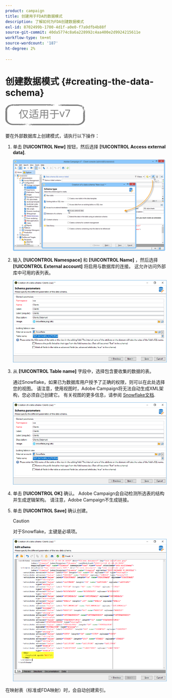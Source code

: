 ```yaml
---
product: campaign
title: 创建用于FDA的数据模式
description: 了解如何为FDA创建数据模式
exl-id: 8702499b-1700-4d1f-a0e0-f7a9dfb4b88f
source-git-commit: 40da5774c8a6a228992c4aa400e2d9924215611e
workflow-type: tm+mt
source-wordcount: '187'
ht-degree: 2%

---
```


# 创建数据模式 {#creating-the-data-schema}

![](../../assets/v7-only.svg)

要在外部数据库上创建模式，请执行以下操作：

1. 单击 **[!UICONTROL New]** 按钮，然后选择 **[!UICONTROL Access external data]**.

   ![](assets/wf_new_schema_fda.png)

1. 输入 **[!UICONTROL Namespace]** 和  **[!UICONTROL Name]** ，然后选择 **[!UICONTROL External account]** 将启用与数据库的连接。 这允许访问外部库中可用的表列表。

   ![](assets/wf_new_schema_select_table_fda.png)

1. 从 **[!UICONTROL Table name]** 字段中，选择包含要收集的数据的表。

   通过Snowflake，如果已为数据库用户授予了正确的权限，则可以在此处选择您的视图。 请注意，使用视图时，Adobe Campaign将无法自动生成XML架构，您必须自己创建它。 有关视图的更多信息，请参阅 [Snowflake文档](https://docs.snowflake.com/en/user-guide/views-introduction.html).

   ![](assets/wf_new_schema_select_table_fda.png)

1. 单击 **[!UICONTROL OK]** 确认。 Adobe Campaign会自动检测所选表的结构并生成逻辑架构。 请注意，Adobe Campaign不生成链接。

1. 单击 **[!UICONTROL Save]** 确认创建。

   >[!CAUTION]
   >
   >对于Snowflake，主键是必填项。

   ![](assets/wf_new_schema_generate_fda.png)

在映射表（标准或FDA映射）时，会自动创建索引。
